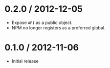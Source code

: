 0.2.0 / 2012-12-05
==================

  * Expose `API` as a public object.
  * NPM no longer registers as a preferred global.

0.1.0 / 2012-11-06
==================

  * Initial release
